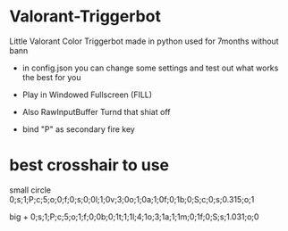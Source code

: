 # Valorant-Triggerbot
Little Valorant Color Triggerbot made in python used for 7months without bann


- in config.json you can change some settings and test out what works the best for you

- Play in Windowed Fullscreen (FILL)

- Also RawInputBuffer Turnd that shiat off

- bind "P" as secondary fire key

# best crosshair to use

small circle       0;s;1;P;c;5;o;0;f;0;s;0;0l;1;0v;3;0o;1;0a;1;0f;0;1b;0;S;c;0;s;0.315;o;1

big +              0;s;1;P;c;5;o;1;f;0;0b;0;1t;1;1l;4;1o;3;1a;1;1m;0;1f;0;S;s;1.031;o;0
